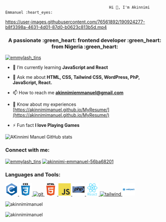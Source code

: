                                                   Hi 👋, I'm Akinnimi Emmanuel :heart_eyes:

https://user-images.githubusercontent.com/76561892/190924277-b8f3398a-4631-4d01-87d0-b0623c813b5d.mp4


<h3 align="center">A passionate :green_heart: frontend developer :green_heart: from Nigeria :green_heart:</h3>





<p align="left"> <a href="https://twitter.com/emmylash_tins" target="blank"><img src="https://img.shields.io/twitter/follow/emmylash_tins?logo=twitter&style=for-the-badge" alt="emmylash_tins" /></a> </p>

- 🌱 I’m currently learning **JavaScript and React**

- 💬 Ask me about **HTML, CSS, Tailwind CSS, WordPress, PhP, JavaScript, React.**

- 📫 How to reach me **akinnimiemmanuel@gmail.com**

- 📄 Know about my experiences [https://akinnimimanuel.github.io/MyResume/](https://akinnimimanuel.github.io/MyResume/)

- ⚡ Fun fact **I love Playing Games**


![AKinnimi Manuel GitHub stats](https://github-readme-stats.vercel.app/api?username=AkinnimiManuel&show_icons=true&theme=radical)


<h3 align="left">Connect with me:</h3>
<p align="left">
<a href="https://twitter.com/emmylash_tins" target="blank"><img align="center" src="https://raw.githubusercontent.com/rahuldkjain/github-profile-readme-generator/master/src/images/icons/Social/twitter.svg" alt="emmylash_tins" height="30" width="40" /></a>
<a href="https://linkedin.com/in/akinnimi-emmanuel-56ba68201" target="blank"><img align="center" src="https://raw.githubusercontent.com/rahuldkjain/github-profile-readme-generator/master/src/images/icons/Social/linked-in-alt.svg" alt="akinnimi-emmanuel-56ba68201" height="30" width="40" /></a>
</p>

<h3 align="left">Languages and Tools:</h3>
<p align="left"> <a href="https://www.cprogramming.com/" target="_blank" rel="noreferrer"> <img src="https://raw.githubusercontent.com/devicons/devicon/master/icons/c/c-original.svg" alt="c" width="40" height="40"/> </a> <a href="https://www.w3schools.com/css/" target="_blank" rel="noreferrer"> <img src="https://raw.githubusercontent.com/devicons/devicon/master/icons/css3/css3-original-wordmark.svg" alt="css3" width="40" height="40"/> </a> <a href="https://git-scm.com/" target="_blank" rel="noreferrer"> <img src="https://www.vectorlogo.zone/logos/git-scm/git-scm-icon.svg" alt="git" width="40" height="40"/> </a> <a href="https://www.w3.org/html/" target="_blank" rel="noreferrer"> <img src="https://raw.githubusercontent.com/devicons/devicon/master/icons/html5/html5-original-wordmark.svg" alt="html5" width="40" height="40"/> </a> <a href="https://developer.mozilla.org/en-US/docs/Web/JavaScript" target="_blank" rel="noreferrer"> <img src="https://raw.githubusercontent.com/devicons/devicon/master/icons/javascript/javascript-original.svg" alt="javascript" width="40" height="40"/> </a> <a href="https://www.php.net" target="_blank" rel="noreferrer"> <img src="https://raw.githubusercontent.com/devicons/devicon/master/icons/php/php-original.svg" alt="php" width="40" height="40"/> </a> <a href="https://reactjs.org/" target="_blank" rel="noreferrer"> <img src="https://raw.githubusercontent.com/devicons/devicon/master/icons/react/react-original-wordmark.svg" alt="react" width="40" height="40"/> </a> <a href="https://tailwindcss.com/" target="_blank" rel="noreferrer"> <img src="https://www.vectorlogo.zone/logos/tailwindcss/tailwindcss-icon.svg" alt="tailwind" width="40" height="40"/> </a> <a href="https://webpack.js.org" target="_blank" rel="noreferrer"> <img src="https://raw.githubusercontent.com/devicons/devicon/d00d0969292a6569d45b06d3f350f463a0107b0d/icons/webpack/webpack-original-wordmark.svg" alt="webpack" width="40" height="40"/> </a> </p>

<p><img align="center" src="https://github-readme-stats.vercel.app/api/top-langs?username=akinnimimanuel&show_icons=true&locale=en&layout=compact" alt="akinnimimanuel" /></p>

<p><img align="center" src="https://github-readme-streak-stats.herokuapp.com/?user=akinnimimanuel&" alt="akinnimimanuel" /></p>
